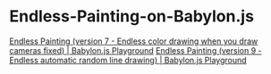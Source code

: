 # Endless-Painting-on-Babylon.js



[]()
[]()
[]()
[]()
[]()
[]()
[]()
[Endless Painting (version 7 - Endless color drawing when you draw cameras fixed) | Babylon.js Playground](https://playground.babylonjs.com/#70VPXV#0)
[]()
[Endless Painting (version 9 - Endless automatic random line drawing) | Babylon.js Playground](https://playground.babylonjs.com/#CEJLT7#0)
